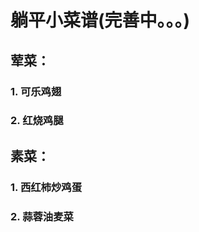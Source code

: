 # 躺平小菜谱(完善中。。。)

## 荤菜：

### 1. 可乐鸡翅

### 2. 红烧鸡腿

## 素菜：

### 1. 西红柿炒鸡蛋

### 2. 蒜蓉油麦菜








































